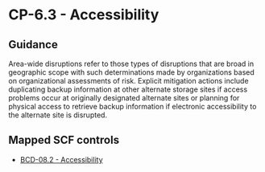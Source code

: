 # CP-6.3 - Accessibility
## Guidance
Area-wide disruptions refer to those types of disruptions that are broad in geographic scope with such determinations made by organizations based on organizational assessments of risk. Explicit mitigation actions include duplicating backup information at other alternate storage sites if access problems occur at originally designated alternate sites or planning for physical access to retrieve backup information if electronic accessibility to the alternate site is disrupted.
## Mapped SCF controls
- [BCD-08.2 - Accessibility](../scf/bcd-082-accessibility.md)